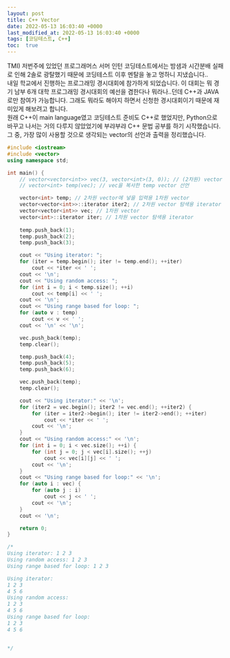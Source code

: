 ```yaml
---
layout: post
title: C++ Vector
date: 2022-05-13 16:03:40 +0000
last_modified_at: 2022-05-13 16:03:40 +0000
tags: [코딩테스트, C++]
toc:  true
---
```


TMI) 저번주에 있었던 프로그래머스 서머 인턴 코딩테스트에서는 밤샘과 시간분배 실패로 인해 2솔로 광탈했기 때문에 코딩테스트 이후 멘탈을 놓고 멍하니 지냈습니다..<br>
내일 학교에서 진행하는 프로그래밍 경시대회에 참가하게 되었습니다. 이 대회는 뭐 경기 남부 6개 대학 프로그래밍 경시대회의 예선을 겸한다나 뭐라나..던데 C++과 JAVA로만 참여가 가능합니다. 그래도 뭐라도 해야지 하면서 신청한 경시대회이기 때문에 재미있게 해보려고 합니다.<br>
원래 C++이 main language였고 코딩테스트 준비도 C++로 했었지만, Python으로 바꾸고 나서는 거의 다루지 않았었기에 부랴부랴 C++ 문법 공부를 하기 시작했습니다.<br>
그 중, 가장 많이 사용할 것으로 생각되는 vector의 선언과 출력을 정리했습니다.<br>

```c++
#include <iostream>
#include <vector>
using namespace std;

int main() {
	// vector<vector<int>> vec(3, vector<int>(3, 0)); // (2차원) vector 특정 size로 초기화
	// vector<int> temp(vec); // vec을 복사한 temp vector 선언

	vector<int> temp; // 2차원 vector에 넣을 입력용 1차원 vector 
	vector<vector<int>>::iterator iter2; // 2차원 vector 탐색용 iterator
	vector<vector<int>> vec; // 1차원 vector
	vector<int>::iterator iter; // 1차원 vector 탐색용 iterator
	
	temp.push_back(1);
	temp.push_back(2);
	temp.push_back(3);

	cout << "Using iterator: ";
	for (iter = temp.begin(); iter != temp.end(); ++iter)
		cout << *iter << ' ';
	cout << '\n';
	cout << "Using random access: ";
	for (int i = 0; i < temp.size(); ++i)
		cout << temp[i] << ' ';
	cout << '\n';
	cout << "Using range based for loop: ";
	for (auto v : temp)
		cout << v << ' ';
	cout << '\n' << '\n';

	vec.push_back(temp);
	temp.clear();

	temp.push_back(4);
	temp.push_back(5);
	temp.push_back(6);

	vec.push_back(temp);
	temp.clear();

	cout << "Using iterator:" << '\n';
	for (iter2 = vec.begin(); iter2 != vec.end(); ++iter2) {
		for (iter = iter2->begin(); iter != iter2->end(); ++iter)
			cout << *iter << ' ';
		cout << '\n';
	}
	cout << "Using random access:" << '\n';
	for (int i = 0; i < vec.size(); ++i) {
		for (int j = 0; j < vec[i].size(); ++j)
			cout << vec[i][j] << ' ';
		cout << '\n';
	}
	cout << "Using range based for loop:" << '\n';
	for (auto i : vec) {
		for (auto j : i)
			cout << j << ' ';
		cout << '\n';
	}
	cout << '\n';

	return 0;
}

/*
Using iterator: 1 2 3
Using random access: 1 2 3
Using range based for loop: 1 2 3

Using iterator:
1 2 3
4 5 6
Using random access:
1 2 3
4 5 6
Using range based for loop:
1 2 3
4 5 6


*/
```
